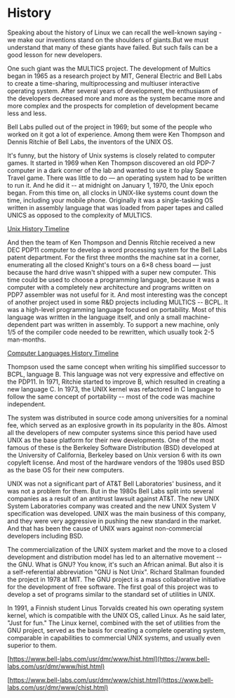 # History

Speaking about the history of Linux we can recall the well-known saying - we make our inventions stand on the shoulders of giants.But we must understand that many of these giants have failed. But such fails can be a good lesson for new developers.

One such giant was the MULTICS project. The development of Multics began in 1965 as a research project by MIT, General Electric and  Bell Labs to create a time-sharing, multiprocessing and multiuser interactive operating system. After several years of development, the enthusiasm of the developers decreased more and more as the system became more and more complex and the prospects for completion of development became less and less.

Bell Labs pulled out of the project in 1969; but some of the people who worked on it got a lot of experience. Among them were Ken Thompson and Dennis Ritchie of Bell Labs, the inventors of the UNIX OS.

It's funny, but the history of Unix systems is closely related to computer games. It started in 1969 when Ken Thompson discovered an old PDP-7 computer in a dark corner of the lab and wanted to use it to play Space Travel game. There was little to do — an operating system had to be written to run it. And he did it -- at midnight on January 1, 1970, the Unix epoch began. From this time on, all clocks in UNIX-like systems count down the time, including your mobile phone. Originally it was a single-tasking OS written in assembly language that was loaded from paper tapes and called UNICS as opposed to the complexity of MULTICS.

[Unix History Timeline](http://www.levenez.com/unix/)

And then the team of Ken Thompson and Dennis Ritchie received a new DEC PDP11 computer to develop a word processing system for the Bell Labs patent department. For the first three months the machine sat in a corner, enumerating all the closed Knight's tours on a 6×8 chess board — just because the hard drive wasn't shipped with a super new computer. This time could be used to choose a programming language, because it was a computer with a completely new architecture and programs written on PDP7 assembler was not useful for it. And most interesting was the concept of another project used in some R&D projects including MULTICS -- BCPL. It was a high-level programming language focused on portability. Most of this language was written in the language itself, and only a small machine-dependent part was written in assembly. To support a new machine, only 1/5 of the compiler code needed to be rewritten, which usually took 2-5 man-months.

[Computer Languages History Timeline](http://www.levenez.com/lang/)

Thompson used the same concept when writing his simplified successor to BCPL, language B. This language was not very expressive and effective on the PDP11. In 1971, Ritchie started to improve B, which resulted in creating a new language C. In 1973, the UNIX kernel was refactored in C language to follow the same concept of portability -- most of the code was machine independent.

The system was distributed in source code among universities for a nominal fee, which served as an explosive growth in its popularity in the 80s. Almost all the developers of new computer systems since this period have used UNIX as the base platform for their new developments. One of the most famous of these is the Berkeley Software Distribution (BSD) developed at the  University of California, Berkeley based on Unix version 6 with its own copyleft license. And most of the hardware vendors of the 1980s used BSD as the base OS for their new computers.

UNIX was not a significant part of AT&T Bell Laboratories' business, and it was not a problem for them. But in the 1980s Bell Labs split into several companies as a result of an antitrust lawsuit against AT&T. The new UNIX System Laboratories company was created and the new UNIX System V specification was developed. UNIX was the main business of this company, and they were very aggressive in pushing the new standard in the market. And that has been the cause of UNIX wars against non-commercial developers including BSD.

The commercialization of the UNIX system market and the move to a closed development and distribution model has led to an alternative movement -- the GNU. What is GNU? You know, it's such an African animal. But also it is a self-referential abbreviation "GNU is Not Unix". Richard Stallman founded the project in 1978 at MIT. The GNU project is a mass collaborative initiative for the development of free software. The first goal of this project was to develop a set of programs similar to the standard set of utilities in UNIX.

In 1991, a Finnish student Linus Torvalds created his own operating system kernel, which is compatible with the UNIX OS, called Linux. As he said later, "Just for fun." The Linux kernel, combined with the set of utilities from the GNU project, served as the basis for creating a complete operating system, comparable in capabilities to commercial UNIX systems, and usually  even superior to them.

[https://www.bell-labs.com/usr/dmr/www/hist.html](https://www.bell-labs.com/usr/dmr/www/hist.html)

[https://www.bell-labs.com/usr/dmr/www/chist.html](https://www.bell-labs.com/usr/dmr/www/chist.html)
